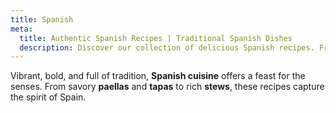 ```yaml
---
title: Spanish
meta:
  title: Authentic Spanish Recipes | Traditional Spanish Dishes
  description: Discover our collection of delicious Spanish recipes. From paella and tapas to gazpacho and churros - explore the rich flavours of traditional Spanish cuisine.
---
```


Vibrant, bold, and full of tradition, **Spanish cuisine** offers a feast for the senses. From savory **paellas** and **tapas** to rich **stews**, these recipes capture the spirit of Spain.
